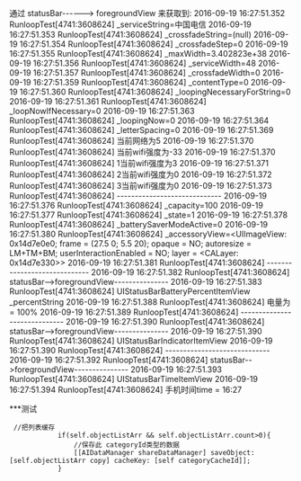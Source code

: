 通过 statusBar------> foregroundView 来获取到:
2016-09-19 16:27:51.352 RunloopTest[4741:3608624] _serviceString=中国电信
2016-09-19 16:27:51.353 RunloopTest[4741:3608624] _crossfadeString=(null)
2016-09-19 16:27:51.354 RunloopTest[4741:3608624] _crossfadeStep=0
2016-09-19 16:27:51.355 RunloopTest[4741:3608624] _maxWidth=3.402823e+38
2016-09-19 16:27:51.356 RunloopTest[4741:3608624] _serviceWidth=48
2016-09-19 16:27:51.357 RunloopTest[4741:3608624] _crossfadeWidth=0
2016-09-19 16:27:51.359 RunloopTest[4741:3608624] _contentType=0
2016-09-19 16:27:51.360 RunloopTest[4741:3608624] _loopingNecessaryForString=0
2016-09-19 16:27:51.361 RunloopTest[4741:3608624] _loopNowIfNecessary=0
2016-09-19 16:27:51.363 RunloopTest[4741:3608624] _loopingNow=0
2016-09-19 16:27:51.364 RunloopTest[4741:3608624] _letterSpacing=0
2016-09-19 16:27:51.369 RunloopTest[4741:3608624] 当前网络为5
2016-09-19 16:27:51.370 RunloopTest[4741:3608624] 当前wifi强度为-33
2016-09-19 16:27:51.370 RunloopTest[4741:3608624] 1当前wifi强度为3
2016-09-19 16:27:51.371 RunloopTest[4741:3608624] 2当前wifi强度为0
2016-09-19 16:27:51.372 RunloopTest[4741:3608624] 3当前wifi强度为0
2016-09-19 16:27:51.373 RunloopTest[4741:3608624] -----------------------------
2016-09-19 16:27:51.376 RunloopTest[4741:3608624] _capacity=100
2016-09-19 16:27:51.377 RunloopTest[4741:3608624] _state=1
2016-09-19 16:27:51.378 RunloopTest[4741:3608624] _batterySaverModeActive=0
2016-09-19 16:27:51.380 RunloopTest[4741:3608624] _accessoryView=<UIImageView: 0x14d7e0e0; frame = (27.5 0; 5.5 20); opaque = NO; autoresize = LM+TM+BM; userInteractionEnabled = NO; layer = <CALayer: 0x14d7e330>>
2016-09-19 16:27:51.381 RunloopTest[4741:3608624] -----------------------------
2016-09-19 16:27:51.382 RunloopTest[4741:3608624] statusBar-->foregroundView---------------
2016-09-19 16:27:51.383 RunloopTest[4741:3608624] UIStatusBarBatteryPercentItemView
_percentString
2016-09-19 16:27:51.388 RunloopTest[4741:3608624] 电量为 = 100%
2016-09-19 16:27:51.389 RunloopTest[4741:3608624] -----------------------------
2016-09-19 16:27:51.390 RunloopTest[4741:3608624] statusBar-->foregroundView---------------
2016-09-19 16:27:51.390 RunloopTest[4741:3608624] UIStatusBarIndicatorItemView
2016-09-19 16:27:51.390 RunloopTest[4741:3608624] -----------------------------
2016-09-19 16:27:51.392 RunloopTest[4741:3608624] statusBar-->foregroundView---------------
2016-09-19 16:27:51.393 RunloopTest[4741:3608624] UIStatusBarTimeItemView
2016-09-19 16:27:51.394 RunloopTest[4741:3608624] 手机时间time = 16:27

***测试
```
 //把列表缓存
            if(self.objectListArr && self.objectListArr.count>0){
                //保存此 categoryId类型的数据
                [[AIDataManager shareDataManager] saveObject:[self.objectListArr copy] cacheKey: [self categoryCacheId]];
            }
```
